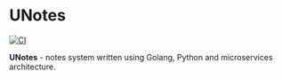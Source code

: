 # UNotes

[![CI](https://github.com/udholdenhed/unotes/actions/workflows/main.yml/badge.svg?branch=master)](https://github.com/udholdenhed/unotes/actions/workflows/main.yml)

**UNotes** - notes system written using Golang, Python and microservices architecture.
